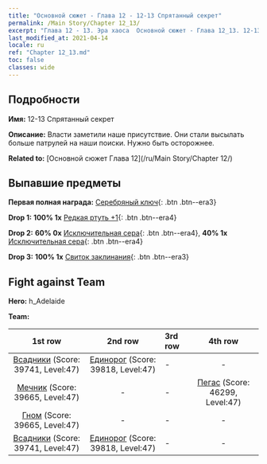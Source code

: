 ```yaml
---
title: "Основной сюжет - Глава 12 - 12-13 Спрятанный секрет"
permalink: /Main Story/Chapter 12_13/
excerpt: "Глава 12 - 13. Эра хаоса  Основной сюжет - Глава 12_13. 12-13 Спрятанный секрет"
last_modified_at: 2021-04-14
locale: ru
ref: "Chapter 12_13.md"
toc: false
classes: wide
---
```


## Подробности

 **Имя:** 12-13 Спрятанный секрет

 **Описание:** Власти заметили наше присутствие. Они стали высылать больше патрулей на наши поиски. Нужно быть осторожнее.

 **Related to:** [Основной сюжет Глава 12](/ru/Main Story/Chapter 12/)

## Выпавшие предметы

 **Первая полная награда:** [Серебряный ключ](/ru/Items/con_693/){: .btn .btn--era3}

 **Drop 1:** **100% 1x** [Редкая ртуть +1](/ru/Items/mat_42/){: .btn .btn--era4}

 **Drop 2:** **60% 0x** [Исключительная сера](/ru/Items/mat_36/){: .btn .btn--era4}, **40% 1x** [Исключительная сера](/ru/Items/mat_36/){: .btn .btn--era4}

 **Drop 3:** **100% 1x** [Свиток заклинания](/ru/Items/con_694/){: .btn .btn--era3}


## Fight against Team
 **Hero:** h_Adelaide

 **Team:**


  | 1st row | 2nd row | 3rd row | 4th row |
  |:----:|:----:|:----|:----:|
  | [Всадники](/ru/units/Cavalier/) (Score: 39741, Level:47)  | [Единорог](/ru/units/Unicorn/) (Score: 39818, Level:47)  | - | - |
  | [Мечник](/ru/units/Swordsman/) (Score: 39665, Level:47)  | - | - | [Пегас](/ru/units/Pegasus/) (Score: 46299, Level:47)  |
  | [Гном](/ru/units/Dwarf/) (Score: 39665, Level:47)  | - | - | - |
  | [Всадники](/ru/units/Cavalier/) (Score: 39741, Level:47)  | [Единорог](/ru/units/Unicorn/) (Score: 39818, Level:47)  | - | - |


